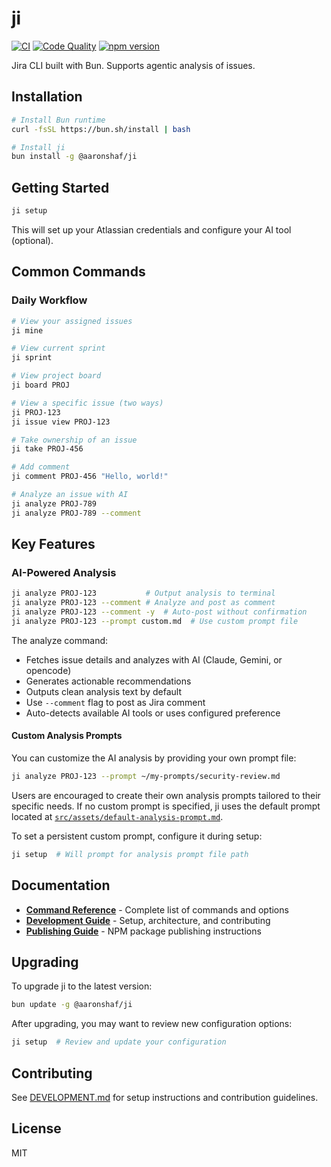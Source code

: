 # ji

[![CI](https://github.com/aaronshaf/ji/actions/workflows/ci.yml/badge.svg)](https://github.com/aaronshaf/ji/actions/workflows/ci.yml)
[![Code Quality](https://img.shields.io/badge/warnings-0-brightgreen)](https://github.com/aaronshaf/ji/actions/workflows/ci.yml)
[![npm version](https://img.shields.io/npm/v/@aaronshaf/ji)](https://www.npmjs.com/package/@aaronshaf/ji)

Jira CLI built with Bun. Supports agentic analysis of issues.

## Installation

```bash
# Install Bun runtime
curl -fsSL https://bun.sh/install | bash

# Install ji
bun install -g @aaronshaf/ji
```

## Getting Started

```bash
ji setup
```

This will set up your Atlassian credentials and configure your AI tool (optional).

## Common Commands

### Daily Workflow

```bash
# View your assigned issues
ji mine

# View current sprint
ji sprint

# View project board
ji board PROJ

# View a specific issue (two ways)
ji PROJ-123
ji issue view PROJ-123

# Take ownership of an issue
ji take PROJ-456

# Add comment
ji comment PROJ-456 "Hello, world!"

# Analyze an issue with AI
ji analyze PROJ-789
ji analyze PROJ-789 --comment
```

## Key Features

### AI-Powered Analysis

```bash
ji analyze PROJ-123           # Output analysis to terminal
ji analyze PROJ-123 --comment # Analyze and post as comment
ji analyze PROJ-123 --comment -y  # Auto-post without confirmation
ji analyze PROJ-123 --prompt custom.md  # Use custom prompt file
```

The analyze command:
- Fetches issue details and analyzes with AI (Claude, Gemini, or opencode)
- Generates actionable recommendations
- Outputs clean analysis text by default
- Use `--comment` flag to post as Jira comment
- Auto-detects available AI tools or uses configured preference

#### Custom Analysis Prompts

You can customize the AI analysis by providing your own prompt file:

```bash
ji analyze PROJ-123 --prompt ~/my-prompts/security-review.md
```

Users are encouraged to create their own analysis prompts tailored to their specific needs. If no custom prompt is specified, ji uses the default prompt located at [`src/assets/default-analysis-prompt.md`](https://github.com/aaronshaf/ji/blob/main/src/assets/default-analysis-prompt.md).

To set a persistent custom prompt, configure it during setup:
```bash
ji setup  # Will prompt for analysis prompt file path
```

## Documentation

- [**Command Reference**](docs/DOCS.md) - Complete list of commands and options
- [**Development Guide**](DEVELOPMENT.md) - Setup, architecture, and contributing
- [**Publishing Guide**](PUBLISHING.md) - NPM package publishing instructions

## Upgrading

To upgrade ji to the latest version:

```bash
bun update -g @aaronshaf/ji
```

After upgrading, you may want to review new configuration options:

```bash
ji setup  # Review and update your configuration
```

## Contributing

See [DEVELOPMENT.md](DEVELOPMENT.md) for setup instructions and contribution guidelines.

## License

MIT
